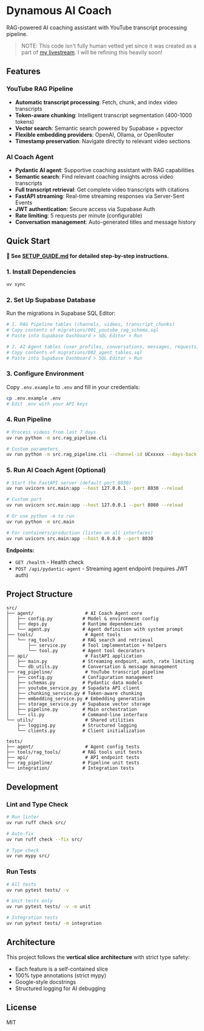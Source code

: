# Dynamous AI Coach

RAG-powered AI coaching assistant with YouTube transcript processing pipeline.

> NOTE: This code isn't fully human vetted yet since it was created as a part of [my livestream](https://youtube.com/live/ZHcXavLTA5s). I will be refining this heavily soon!

## Features

### YouTube RAG Pipeline
- **Automatic transcript processing**: Fetch, chunk, and index video transcripts
- **Token-aware chunking**: Intelligent transcript segmentation (400-1000 tokens)
- **Vector search**: Semantic search powered by Supabase + pgvector
- **Flexible embedding providers**: OpenAI, Ollama, or OpenRouter
- **Timestamp preservation**: Navigate directly to relevant video sections

### AI Coach Agent
- **Pydantic AI agent**: Supportive coaching assistant with RAG capabilities
- **Semantic search**: Find relevant coaching insights across video transcripts
- **Full transcript retrieval**: Get complete video transcripts with citations
- **FastAPI streaming**: Real-time streaming responses via Server-Sent Events
- **JWT authentication**: Secure access via Supabase Auth
- **Rate limiting**: 5 requests per minute (configurable)
- **Conversation management**: Auto-generated titles and message history

## Quick Start

**📖 See [SETUP_GUIDE.md](SETUP_GUIDE.md) for detailed step-by-step instructions.**

### 1. Install Dependencies

```bash
uv sync
```

### 2. Set Up Supabase Database

Run the migrations in Supabase SQL Editor:
```bash
# 1. RAG Pipeline tables (channels, videos, transcript_chunks)
# Copy contents of migrations/001_youtube_rag_schema.sql
# Paste into Supabase Dashboard > SQL Editor > Run

# 2. AI Agent tables (user_profiles, conversations, messages, requests)
# Copy contents of migrations/002_agent_tables.sql
# Paste into Supabase Dashboard > SQL Editor > Run
```

### 3. Configure Environment

Copy `.env.example` to `.env` and fill in your credentials:

```bash
cp .env.example .env
# Edit .env with your API keys
```

### 4. Run Pipeline

```bash
# Process videos from last 7 days
uv run python -m src.rag_pipeline.cli

# Custom parameters
uv run python -m src.rag_pipeline.cli --channel-id UCxxxxx --days-back 14
```

### 5. Run AI Coach Agent (Optional)

```bash
# Start the FastAPI server (default port 8030)
uv run uvicorn src.main:app --host 127.0.0.1 --port 8030 --reload

# Custom port
uv run uvicorn src.main:app --host 127.0.0.1 --port 8080 --reload

# Or use python -m to run
uv run python -m src.main

# For containers/production (listen on all interfaces)
uv run uvicorn src.main:app --host 0.0.0.0 --port 8030
```

**Endpoints:**
- `GET /health` - Health check
- `POST /api/pydantic-agent` - Streaming agent endpoint (requires JWT auth)

## Project Structure

```
src/
├── agent/                   # AI Coach Agent core
│   ├── config.py           # Model & environment config
│   ├── deps.py             # Runtime dependencies
│   └── agent.py            # Agent definition with system prompt
├── tools/                   # Agent tools
│   └── rag_tools/          # RAG search and retrieval
│       ├── service.py      # Tool implementation + helpers
│       └── tool.py         # Agent tool decorators
├── api/                     # FastAPI application
│   ├── main.py             # Streaming endpoint, auth, rate limiting
│   └── db_utils.py         # Conversation & message management
├── rag_pipeline/            # YouTube transcript pipeline
│   ├── config.py           # Configuration management
│   ├── schemas.py          # Pydantic data models
│   ├── youtube_service.py  # Supadata API client
│   ├── chunking_service.py # Token-aware chunking
│   ├── embedding_service.py # Embedding generation
│   ├── storage_service.py  # Supabase vector storage
│   ├── pipeline.py         # Main orchestration
│   └── cli.py              # Command-line interface
└── utils/                   # Shared utilities
    ├── logging.py          # Structured logging
    └── clients.py          # Client initialization

tests/
├── agent/                   # Agent config tests
├── tools/rag_tools/        # RAG tools unit tests
├── api/                     # API endpoint tests
├── rag_pipeline/           # Pipeline unit tests
└── integration/            # Integration tests
```

## Development

### Lint and Type Check

```bash
# Run linter
uv run ruff check src/

# Auto-fix
uv run ruff check --fix src/

# Type check
uv run mypy src/
```

### Run Tests

```bash
# All tests
uv run pytest tests/ -v

# Unit tests only
uv run pytest tests/ -v -m unit

# Integration tests
uv run pytest tests/ -m integration
```

## Architecture

This project follows the **vertical slice architecture** with strict type safety:

- Each feature is a self-contained slice
- 100% type annotations (strict mypy)
- Google-style docstrings
- Structured logging for AI debugging

## License

MIT
